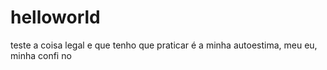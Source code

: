 # helloworld
teste
a coisa legal e que tenho que praticar é a minha autoestima, meu eu, minha confi  no  
